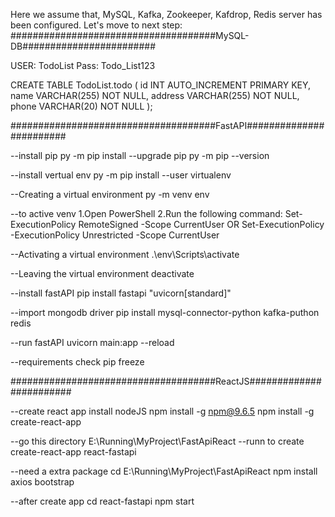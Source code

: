 Here we assume that, MySQL, Kafka, Zookeeper, Kafdrop, Redis server has been configured. Let's move to next step:
#####################################MySQL-DB########################

USER: TodoList
Pass: Todo_List123

CREATE TABLE TodoList.todo (
    id INT AUTO_INCREMENT PRIMARY KEY,
    name VARCHAR(255) NOT NULL,
    address VARCHAR(255) NOT NULL,
    phone VARCHAR(20) NOT NULL
);

#####################################FastAPI########################

--install pip
py -m pip install --upgrade pip
py -m pip --version

--install vertual env
py -m pip install --user virtualenv

--Creating a virtual environment
py -m venv env

--to active venv
1.Open PowerShell
2.Run the following command: Set-ExecutionPolicy RemoteSigned -Scope CurrentUser 
OR 
Set-ExecutionPolicy -ExecutionPolicy Unrestricted -Scope CurrentUser

--Activating a virtual environment
.\env\Scripts\activate

--Leaving the virtual environment
deactivate

--install fastAPI
pip install fastapi "uvicorn[standard]"

--import mongodb driver
pip install mysql-connector-python kafka-puthon redis 

--run fastAPI
uvicorn main:app --reload

--requirements check
pip freeze

#####################################ReactJS########################

--create react app
install nodeJS
npm install -g npm@9.6.5
npm install -g create-react-app

--go this directory
E:\Running\MyProject\FastApiReact
--runn to create
create-react-app react-fastapi

--need a extra package
cd E:\Running\MyProject\FastApiReact
npm install axios bootstrap

--after create app
cd react-fastapi
npm start

